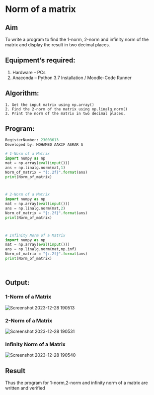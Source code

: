 # Norm of a matrix
## Aim
To write a program to find the 1-norm, 2-norm and infinity norm of the matrix and display the result in two decimal places.
## Equipment’s required:
1.	Hardware – PCs
2.	Anaconda – Python 3.7 Installation / Moodle-Code Runner
## Algorithm:
	1. Get the input matrix using np.array()   
    2. Find the 2-norm of the matrix using np.linalg.norm()
	3. Print the norm of the matrix in two decimal places.
## Program:
```Python
RegisterNumber: 23003613
Developed by: MOHAMED AAKIF ASRAR S

# 1-Norm of a Matrix
import numpy as np
mat = np.array(eval(input()))
ans = np.linalg.norm(mat,1)
Norm_of_matrix = "{:.2f}".format(ans)
print(Norm_of_matrix)



# 2-Norm of a Matrix
import numpy as np
mat = np.array(eval(input()))
ans = np.linalg.norm(mat,2)
Norm_of_matrix = "{:.2f}".format(ans)
print(Norm_of_matrix)



# Infinity Norm of a Matrix
import numpy as np
mat = np.array(eval(input()))
ans = np.linalg.norm(mat,np.inf)
Norm_of_matrix = "{:.2f}".format(ans)
print(Norm_of_matrix)




```
## Output:
### 1-Norm of a Matrix
![Screenshot 2023-12-28 190513](https://github.com/MOHAMEDAAKIFASRAR/Norm-of-a-matrix/assets/148514683/a70c2e36-d4ca-4252-b2e3-944612717136)


### 2-Norm of a Matrix
![Screenshot 2023-12-28 190531](https://github.com/MOHAMEDAAKIFASRAR/Norm-of-a-matrix/assets/148514683/da1cebd5-b1c3-4682-aa77-3fa45710e5de)

### Infinity Norm of a Matrix
![Screenshot 2023-12-28 190540](https://github.com/MOHAMEDAAKIFASRAR/Norm-of-a-matrix/assets/148514683/7f056ad9-ee8f-4ae8-8ab4-baa79ac83883)


## Result
Thus the program for 1-norm,2-norm and infinity norm of a matrix are written and verified
 
